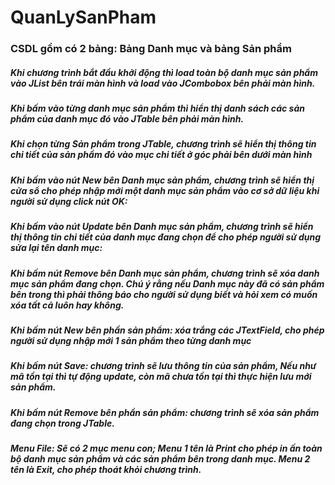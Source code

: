 # QuanLySanPham
<h3>CSDL gồm có 2 bảng: Bảng Danh mục và bảng Sản phẩm
<h5>Khi chương trình bắt đầu khởi động thì load toàn bộ danh mục sản phẩm vào JList bên trái màn hình và load vào JCombobox bên phải màn hình.</h5>
<h5>Khi bấm vào từng danh mục sản phẩm thì hiển thị danh sách các sản phẩm của danh mục đó vào JTable bên phải màn hình.</h5>
<h5>Khi chọn từng Sản phẩm trong JTable, chương trình sẽ hiển thị thông tin chi tiết của sản phầm đó vào mục chi tiết ở góc phải bên dưới màn hình</h5>
<h5>Khi bấm vào nút New bên Danh mục sản phẩm, chương trình sẽ hiển thị cửa sổ cho phép nhập mới một danh mục sản phẩm vào cơ sở dữ liệu khi người sử dụng click nút OK:</h5>
<h5> Khi bấm vào nút Update bên Danh mục sản phẩm, chương trình sẽ hiển thị  thông tin chi tiết của danh mục đang chọn để cho phép người sử dụng sửa lại tên danh mục:</h5>
<h5>Khi bấm nút Remove bên Danh mục sản phẩm, chương trình sẽ xóa danh mục sản phẩm đang chọn. Chú ý rằng nếu Danh mục này đã có sản phẩm bên trong thì phải thông báo cho người sử dụng biết và hỏi xem có muốn xóa tất cả luôn hay không.</h5>
<h5>Khi bấm nút New bên phần sản phẩm: xóa trắng các JTextField, cho phép người sử dụng nhập mới 1 sản phẩm theo từng danh mục</h5>
<h5>Khi bấm nút Save: chương trình sẽ lưu thông tin của sản phẩm, Nếu như mã tồn tại thì tự động update, còn mã chưa tồn tại thì thực hiện lưu mới sản phẩm.</h5>
<h5>Khi bấm nút Remove bên phần sản phẩm: chương trình sẽ xóa sản phẩm đang chọn trong JTable.</h5>
<h5>Menu File: Sẽ có 2 mục menu con; Menu 1 tên là Print cho phép in ấn toàn bộ danh mục sản phẩm và các sản phẩm bên trong danh mục. Menu 2 tên là Exit, cho phép thoát khỏi chương trình.</h5>


